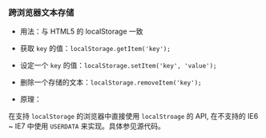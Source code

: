 ### 跨浏览器文本存储

- 用法：与 HTML5 的 localStorage 一致

 - 获取 `key` 的值：`localStorage.getItem('key');`
 - 设定一个 `key` 的值：`localStorage.setItem('key', 'value');`
 - 删除一个存储的文本：`localStorage.removeItem('key');`
    
- 原理：

 在支持 `localStorage` 的浏览器中直接使用 `localStroage` 的 API, 在不支持的 IE6 ~ IE7 中使用 `USERDATA` 来实现。具体参见源代码。